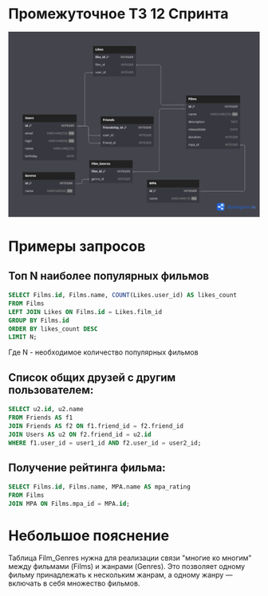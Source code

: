 # Промежуточное ТЗ 12 Спринта
![ERD.png](ERD.png)

# Примеры запросов

## Топ N наиболее популярных фильмов
```sql
SELECT Films.id, Films.name, COUNT(Likes.user_id) AS likes_count
FROM Films
LEFT JOIN Likes ON Films.id = Likes.film_id
GROUP BY Films.id
ORDER BY likes_count DESC
LIMIT N;
```
Где N - необходимое количество популярных фильмов

## Список общих друзей с другим пользователем:
```sql
SELECT u2.id, u2.name
FROM Friends AS f1
JOIN Friends AS f2 ON f1.friend_id = f2.friend_id
JOIN Users AS u2 ON f2.friend_id = u2.id
WHERE f1.user_id = user1_id AND f2.user_id = user2_id;
```

## Получение рейтинга фильма:
```sql
SELECT Films.id, Films.name, MPA.name AS mpa_rating
FROM Films
JOIN MPA ON Films.mpa_id = MPA.id;
```

# Небольшое пояснение
Таблица Film_Genres нужна для реализации связи "многие ко многим" между фильмами (Films) и жанрами (Genres). Это позволяет одному фильму принадлежать к нескольким жанрам, а одному жанру — включать в себя множество фильмов.

